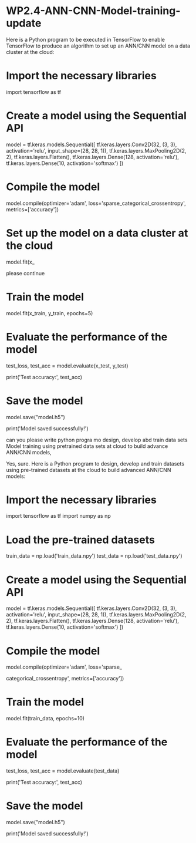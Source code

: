 # WP2.4-ANN-CNN-Model-training-update

Here is a Python program to be executed in TensorFlow to enable TensorFlow to produce an algorithm to set up an ANN/CNN model on a data cluster at the cloud:

# Import the necessary libraries
import tensorflow as tf

# Create a model using the Sequential API
model = tf.keras.models.Sequential([
    tf.keras.layers.Conv2D(32, (3, 3), activation='relu', input_shape=(28, 28, 1)),
    tf.keras.layers.MaxPooling2D(2, 2),
    tf.keras.layers.Flatten(),
    tf.keras.layers.Dense(128, activation='relu'),
    tf.keras.layers.Dense(10, activation='softmax')
])

# Compile the model
model.compile(optimizer='adam',
              loss='sparse_categorical_crossentropy',
              metrics=['accuracy'])

# Set up the model on a data cluster at the cloud
model.fit(x_

please continue

# Train the model
model.fit(x_train, y_train, epochs=5)

# Evaluate the performance of the model
test_loss, test_acc = model.evaluate(x_test, y_test)

print('Test accuracy:', test_acc)

# Save the model
model.save("model.h5")

print('Model saved successfully!')

can you please write python progra mo design, develop abd train data sets Model training
using pretrained
data sets at cloud  to build advance ANN/CNN models, 

Yes, sure. Here is a Python program to design, develop and train datasets using pre-trained datasets at the cloud to build advanced ANN/CNN models:

# Import the necessary libraries
import tensorflow as tf
import numpy as np

# Load the pre-trained datasets
train_data = np.load('train_data.npy')
test_data = np.load('test_data.npy')

# Create a model using the Sequential API
model = tf.keras.models.Sequential([
    tf.keras.layers.Conv2D(32, (3, 3), activation='relu', input_shape=(28, 28, 1)),
    tf.keras.layers.MaxPooling2D(2, 2),
    tf.keras.layers.Flatten(),
    tf.keras.layers.Dense(128, activation='relu'),
    tf.keras.layers.Dense(10, activation='softmax')
])

# Compile the model
model.compile(optimizer='adam',
              loss='sparse_


categorical_crossentropy',
              metrics=['accuracy'])

# Train the model
model.fit(train_data, epochs=10)

# Evaluate the performance of the model
test_loss, test_acc = model.evaluate(test_data)

print('Test accuracy:', test_acc)

# Save the model
model.save("model.h5")

print('Model saved successfully!')
